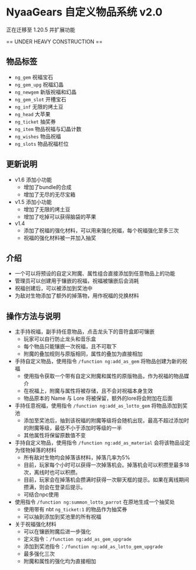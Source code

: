 # NyaaGears 自定义物品系统 v2.0

正在迁移至 1.20.5 并扩展功能

== UNDER HEAVY CONSTRUCTION ==

## 物品标签

- `ng_gem` 祝福宝石
- `ng_gem_upg` 祝福幻晶
- `ng_newgem` 新版祝福和幻晶
- `ng_gem_slot` 开槽宝石
- `ng_inf` 无限的烤土豆
- `ng_head` 大苹果
- `ng_ticket` 抽奖券
- `ng_item` 物品祝福与幻晶计数
- `ng_wishes` 物品祝福
- `ng_slots` 物品祝福栏位

## 更新说明

- v1.6 添加小功能
    - 增加了bundle的合成
    - 增加了无尽的无尽宝箱
- v1.5 添加小功能
    - 增加了无限的烤土豆
    - 增加了吃掉可以获得脑袋的苹果
- v1.4
    - 添加了祝福的强化材料，可以用来强化祝福，每个祝福强化至多三次
    - 祝福的强化材料被一并加入抽奖

## 介绍

- 一个可以将预设的自定义附魔、属性组合直接添加到任意物品上的功能
- 管理员可以创建用于镶嵌的祝福，祝福被镶嵌后会消耗
- 祝福创建后，可以被添加到奖池中
- 为敌对生物添加了额外的掉落物，用作祝福的兑换材料

## 操作方法与说明

- 主手持祝福，副手持任意物品，点击龙头下的音符盒即可镶嵌
    - 玩家可以自行防止龙头和音乐盒
    - 每个物品只能镶嵌一次祝福，且不可取下
    - 附魔的叠加规则与原版相同，属性的叠加为直接相加
- 手持自定义物品，使用指令 `/function ng:add_as_gem` 将物品创建为新的祝福
    - 使用指令获取一个带有自定义附魔和属性的原版物品，作为祝福的物品媒介
    - 在祝福上，附魔与属性将被存储，且不会对祝福本身生效
    - 物品原本的 Name 与 Lore 将被保留，额外的lore将会附加在后面
- 手持任意祝福，使用指令 `/function ng:add_as_lotto_gem` 将物品添加到奖池
    - 添加至奖池后，抽到该祝福的附魔等级将会随机出现，最高不超过添加时的附魔等级，最低不小于添加时等级的一半
    - 其他属性将保留原数值不变
- 手持自定义物品，使用指令 `/function ng:add_as_material` 会将该物品设定为怪物掉落的材料
    - 所有敌对生物均会掉落该材料，掉落几率为5%
    - 目前，玩家每个小时可以获得一次掉落机会。掉落机会可以积攒至最多18次，离线时也可以积攒。
    - 目前，玩家会在掉落机会攒满时获得一次聊天框的提示。如果在离线期间攒满，则会在登录后提示。
    - 可结合npc使用
- 使用指令 `/function ng:summon_lotto_parrot` 在原地生成一个抽奖处
    - 使用带有 nbt `ng_ticket:1` 的物品作为抽奖券
    - 可以抽到添加到奖池里的所有祝福
- 关于祝福强化材料
    - 可以在镶嵌附魔后进一步强化
    - 定义指令：`/function ng:add_as_gem_upgrade`
    - 添加到奖池指令：`/function ng:add_as_lotto_gem_upgrade`
    - 最多强化三次
    - 附魔和属性的强化均为直接相加